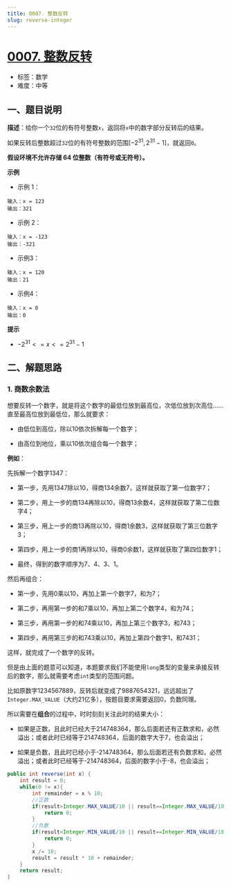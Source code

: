 ```yaml
---
title: 0007. 整数反转
slug: reverse-integer
---
```


# [0007. 整数反转](https://leetcode.cn/problems/reverse-integer/)

- 标签：数学
- 难度：中等

## 一、题目说明

**描述**：给你一个`32`位的有符号整数`x`，返回将`x`中的数字部分反转后的结果。

如果反转后整数超过`32`位的有符号整数的范围$[−2^{31},2^{31}−1]$，就返回`0`。

**假设环境不允许存储 64 位整数（有符号或无符号）。**

**示例**

* 示例 1：

```text
输入：x = 123
输出：321
```

* 示例 2：

```text
输入：x = -123
输出：-321
```

* 示例3：

```text
输入：x = 120
输出：21
```

* 示例4：

```text
输入：x = 0
输出：0
```

**提示**

* $-2^{31} <= x <= 2^{31} - 1$

## 二、解题思路

### 1. 商数余数法

想要反转一个数字，就是将这个数字的最低位放到最高位，次低位放到次高位……直至最高位放到最低位，那么就要求：

* 由低位到高位，除以10依次拆解每一个数字；

* 由高位到地位，乘以10依次组合每一个数字；

**例如**：

先拆解一个数字1347：

* 第一步，先用1347除以10，得商134余数7，这样就获取了第一位数字7；

* 第二步，用上一步的商134再除以10，得商13余数4，这样就获取了第二位数字4；

* 第三步，用上一步的商13再除以10，得商1余数3，这样就获取了第三位数字3；

* 第四步，用上一步的商1再除以10，得商0余数1，这样就获取了第四位数字1；

* 最终，得到的数字顺序为7、4、3、1。

然后再组合：

* 第一步，先用0乘以10，再加上第一个数字7，和为7；

* 第二步，再用第一步的和7乘以10，再加上第二个数字4，和为74；

* 第三步，再用第一步的和74乘以10，再加上第三个数字3，和743；

* 第四步，再用第三步的和743乘以10，再加上第四个数字1，和7431；

这样，就完成了一个数字的反转。

但是由上面的题意可以知道，本题要求我们不能使用`long`类型的变量来承接反转后的数字，那么就需要考虑`int`类型的范围问题。

比如原数字1234567889，反转后就变成了9887654321，远远超出了`Integer.MAX_VALUE`（大约21亿多），按题目要求需要返回0，负数同理。

所以需要在**组合**的过程中，时时刻刻关注此时的结果大小：

* 如果是正数，且此时已经大于214748364，那么后面若还有正数求和，必然溢出；或者此时已经等于214748364，后面的数字大于7，也会溢出；

* 如果是负数，且此时已经小于-214748364，那么后面若还有负数求和，必然溢出；或者此时已经等于-214748364，后面的数字小于-8，也会溢出；

```java
public int reverse(int x) {
    int result = 0;
    while(0 != x){
        int remainder = x % 10;
        //正数
        if(result>Integer.MAX_VALUE/10 || result==Integer.MAX_VALUE/10 && remainder>Integer.MAX_VALUE%10){
            return 0;
        }
        //负数
        if(result<Integer.MIN_VALUE/10 || result==Integer.MIN_VALUE/10 && remainder<-Integer.MIN_VALUE%10){
            return 0;
        }
        x /= 10;
        result = result * 10 + remainder;
    }
    return result;
}
```
